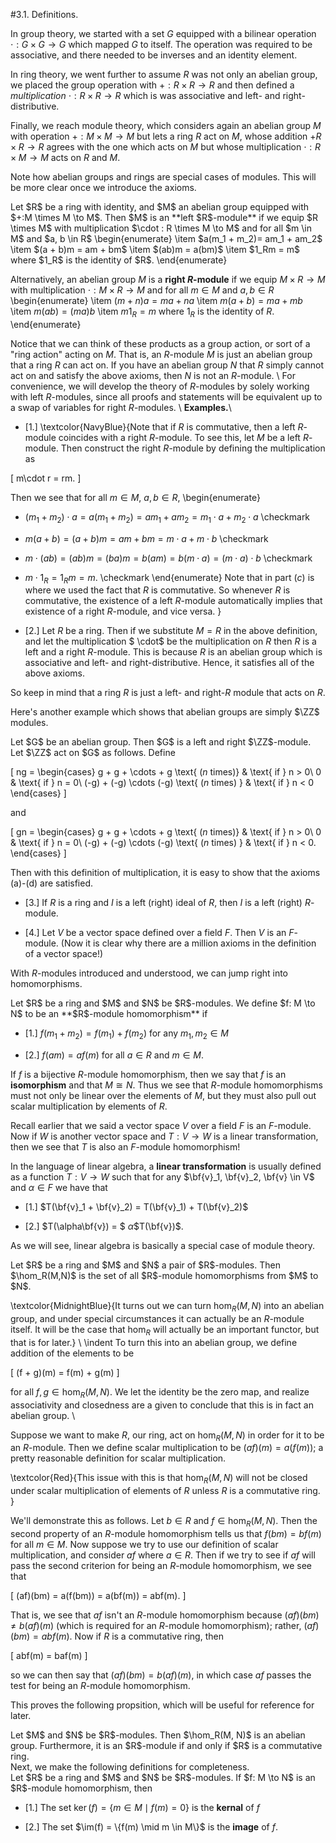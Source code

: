 <style>
.md-content {
    max-width: 80em;
}
</style>
#3.1. Definitions.

In group theory, we started with a set $G$ equipped with a bilinear
operation $\cdot : G \times G \to G$ which mapped $G$ to itself.
The operation was required to be associative, and there needed to
be inverses and an identity element. 

In ring theory, we went further to assume $R$ was not only an
abelian group, we placed the group operation with $+: R\times R
\to R$ and then defined a *multiplication* $\cdot: R \times
R \to R$ which is was associative and left- and right-
distributive.

Finally, we reach module theory, which considers again an abelian
group $M$ with operation $+:M \times M \to M$ but lets a ring $R$
act on $M$, whose addition $+R\times R \to R$ agrees with the one
which acts on $M$ but whose multiplication $\cdot: R \times M \to
M$ acts on $R$ and $M$. 

Note how abelian groups and rings are special cases of modules.
This will be more clear once we introduce the axioms. 


<span style="display:block" class="definition">
Let $R$ be a ring with identity, and $M$ an abelian group
equipped with $+:M \times M \to M$. Then $M$ is an
**left $R$-module** if we equip $R \times M$ with
multiplication $\cdot : R \times M \to M$ and for all $m \in
M$ and $a, b \in R$
\begin{enumerate}
\item $a(m_1 + m_2)= am_1 + am_2$
\item $(a + b)m = am + bm$
\item $(ab)m = a(bm)$
\item $1_Rm = m$ where $1_R$ is the identity of $R$.
\end{enumerate} 

Alternatively, an abelian group $M$ is a **right $R$-module** if we equip
$M \times R \to M$ with multiplication $\cdot: M \times R \to
M$ and for all $m \in M$ and $a, b \in R$
\begin{enumerate}
\item $(m + n)a = ma + na$ 
\item $m(a + b) = ma + mb$
\item $m(ab) = (ma)b$
\item $m1_R = m$ where $1_R$ is the identity of $R$.
\end{enumerate}
</span>

Notice that we can think of these products as a group action, or sort of a
"ring action" acting on $M$. That is, an $R$-module $M$ is just an abelian
group that a ring $R$ can act on. If you have an abelian group $N$
that $R$ simply cannot act on and satisfy the above axioms, then
$N$ is not an $R$-module.
\\
For convenience, we will develop the theory of $R$-modules by
solely working with left $R$-modules, since all proofs and
statements will be equivalent up to a swap of variables for right
$R$-modules. 
\\
**Examples.**\\

* [1.] \textcolor{NavyBlue}{Note that if $R$ is commutative, then a left
$R$-module coincides with a right $R$-module. To see this, let $M$
be a left $R$-module. Then construct the right $R$-module by
defining the multiplication as

\[
m\cdot r = rm.
\]

Then we see that for all $m \in M$, $a,b \in R$, 
\begin{enumerate}


*  $(m_1 + m_2)\cdot a = a(m_1 + m_2) = am_1 + am_2 = m_1
\cdot a + m_2 \cdot a$ \checkmark


*  $m(a + b)= (a + b)m = am + bm = m \cdot a + m
\cdot b$ \checkmark 


*  $m\cdot (a b) = (ab)m = (ba)m = b(am) = b(m \cdot a) = (m
\cdot a )\cdot b$ \checkmark 


*  $m \cdot 1_R = 1_Rm = m$. \checkmark
\end{enumerate}
Note that in part $(c)$ is where we used the fact that $R$ is
commutative. So whenever $R$ is commutative, the existence of a
left $R$-module automatically implies that existence of a
right $R$-module, and vice versa.
}



* [2.] Let $R$ be a ring. Then if we substitute $M =R$ in the above
definition, and let the multiplication $
\cdot$ be the multiplication on $R$ then $R$ is a left and a right
$R$-module. This is because $R$ is an abelian group which is
associative and left- and right-distributive. Hence, it satisfies
all of the above axioms. 

So keep in mind that a ring $R$ is just a left- and right-$R$
module that acts on $R$. 




Here's another example which shows that abelian groups are simply
$\ZZ$ modules. 

<span style="display:block" class="proposition">
Let $G$ be an abelian group. Then $G$ is a left and right
$\ZZ$-module. 
</span>


<span style="display:block" class="proof">
Let $\ZZ$ act on $G$ as follows. Define 

\[
ng = 
\begin{cases}
g + g + \cdots + g \text{ ($n$ times)} & \text{ if } n  > 0\\ 
0 & \text{ if } n = 0\\
(-g) + (-g) \cdots (-g) \text{ ($n$ times) } & \text{ if } n < 0
\end{cases}
\]

and 

\[
gn = 
\begin{cases}
g + g + \cdots + g \text{ ($n$ times)} & \text{ if } n  > 0\\ 
0 & \text{ if } n = 0\\
(-g) + (-g) \cdots (-g) \text{ ($n$ times) } & \text{ if } n < 0.
\end{cases}
\]

Then with this definition of multiplication, it is easy to
show that the axioms (a)-(d) are satisfied.
</span>


* [3.] If $R$ is a ring and $I$ is a left (right) ideal of
$R$, then $I$ is a left (right) $R$-module. 



* [4.] Let $V$ be a vector space defined over a field $F$.
Then $V$ is an $F$-module. (Now it is clear why there are a
million axioms in the definition of a vector space!)




With $R$-modules introduced and understood, we can jump right into
homomorphisms. 

<span style="display:block" class="definition">
Let $R$ be a ring and $M$ and $N$ be $R$-modules. We define
$f: M \to N$ to be an **$R$-module homomorphism** if 

* [1.] $f(m_1 + m_2) = f(m_1) + f(m_2)$ for any $m_1,
m_2 \in M$ 


* [2.] $f(am) = af(m)$ for all $a \in R$ and $m \in M$.



If $f$ is a bijective $R$-module homomorphism, then we say
that $f$ is an **isomorphism** and that $M \cong N$.
</span>
Thus we see that $R$-module homomorphisms must not only be linear
over the elements of $M$, but they must also pull out scalar
multiplication by elements of $R$.

Recall earlier that we said a vector space $V$ over a field $F$ is
an $F$-module. Now if $W$ is another vector space and $T: V \to W$
is a linear transformation, then we see that $T$ is also an
$F$-module homomorphism! 

In the language of linear algebra, a
**linear transformation** is usually defined as a function
$T: V \to W$ such that for any $\bf{v}_1, \bf{v}_2, \bf{v} \in V$ and
$\alpha \in F$ we have that 

* [1.] $T(\bf{v}_1 + \bf{v}_2) = T(\bf{v}_1) + T(\bf{v}_2)$


* [2.] $T(\alpha\bf{v}) = $ $\alpha$$T(\bf{v})$. 



As we will see, linear algebra is basically a special case of
module theory. 


<span style="display:block" class="definition">
Let $R$ be a ring and $M$ and $N$ a pair of $R$-modules. Then
$\hom_R(M,N)$ is the set of all $R$-module homomorphisms from
$M$ to $N$. 
</span>

\textcolor{MidnightBlue}{It turns out we can turn $\hom_R(M,N)$
into an abelian group, and under special circumstances it can
actually be an $R$-module itself. It will be the case
that $\hom_R$ will actually be an important functor, but that is
for later.}
\\
\indent To turn this into an abelian group, we define addition of
the elements to be 

\[
(f + g)(m) = f(m) + g(m)
\]

for all $f, g \in \hom_R(M, N)$. We let the identity be the
zero map, and realize associativity and closedness are a given to
conclude that this is in fact an abelian group. 
\\

Suppose we want to make $R$, our ring, act on $\hom_R(M, N)$ in
order for it to be an $R$-module. Then we define scalar
multiplication to be $(af)(m) = a(f(m))$; a pretty reasonable
definition for scalar multiplication. 

\textcolor{Red}{This issue with this is that $\hom_R(M, N)$ will
not be closed under scalar multiplication of elements of $R$
unless $R$ is a commutative ring.
}

We'll demonstrate this as follows. Let $b \in R$ and
$f \in \hom_R(M, N)$. Then the second property of an $R$-module
homomorphism tells us that $f(bm) = bf(m)$ for all $m \in
M$. Now suppose we try to use our definition of scalar
multiplication, and consider $af$ where $a \in R$. Then if we try
to see if $af$ will pass the second criterion for being an
$R$-module homomorphism, we see that 

\[
(af)(bm) = a(f(bm)) = a(bf(m)) = abf(m).
\]

That is, we see that $af$ isn't an $R$-module homomorphism because
$(af)(bm) \ne b(af)(m)$ (which is required for an $R$-module homomorphism); rather, $(af)(bm) = abf(m).$ Now if $R$
is a commutative ring, then 

\[
abf(m) = baf(m)
\]

so we can then say that $(af)(bm) = b(af)(m)$, in which case $af$
passes the test for being an $R$-module homomorphism. 

This proves the following propsition, which will be useful for
reference for later.

<span style="display:block" class="proposition">
Let $M$ and $N$ be $R$-modules. Then $\hom_R(M, N)$ is an
abelian group. Furthermore, it is an 
$R$-module if and only if $R$ is a commutative ring.
</span>
Next, we make the following definitions for completeness. 


<span style="display:block" class="definition">
Let $R$ be a ring and $M$ and $N$ be $R$-modules. If $f: M \to
N$ is an $R$-module homomorphism, then 

* [1.] The set $\ker(f) = \{m \in M \mid f(m) = 0\}$ is
the **kernal** of $f$ 


* [2.] The set $\im(f) = \{f(m) \mid m \in M\}$ is the
**image** of $f$.



</span>









<script src="../../mathjax_helper.js"></script>